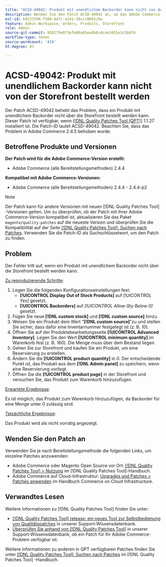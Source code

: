 ```yaml
---
title: "ACSD-49042: Produkt mit unendlichem Backorder kann nicht von der Storefront bestellt werden"
description: Wenden Sie den Patch ACSD-49042 an, um das Adobe Commerce-Problem zu beheben, bei dem ein Produkt mit unendlichem Backorder nicht über die Storefront bestellt werden kann.
exl-id: b9227296-f300-447c-a241-30ccc0691c9a
feature: Admin Workspace, Orders, Products, Storefront
role: Admin
source-git-commit: 958179e0f3efe08e65ea8b0c4c4e1015e3c5bb76
workflow-type: tm+mt
source-wordcount: '424'
ht-degree: 0%

---
```


# ACSD-49042: Produkt mit unendlichem Backorder kann nicht von der Storefront bestellt werden

Der Patch ACSD-49042 behebt das Problem, dass ein Produkt mit unendlichem Backorder nicht über die Storefront bestellt werden kann. Dieser Patch ist verfügbar, wenn [[!DNL Quality Patches Tool (QPT)]](/help/announcements/adobe-commerce-announcements/magento-quality-patches-released-new-tool-to-self-serve-quality-patches.md) 1.1.27 installiert ist. Die Patch-ID lautet ACSD-49042. Beachten Sie, dass das Problem in Adobe Commerce 2.4.5 behoben wurde.

## Betroffene Produkte und Versionen

**Der Patch wird für die Adobe Commerce-Version erstellt:**

* Adobe Commerce (alle Bereitstellungsmethoden) 2.4.4

**Kompatibel mit Adobe Commerce-Versionen:**

* Adobe Commerce (alle Bereitstellungsmethoden) 2.4.4 - 2.4.4-p2

>[!NOTE]
>
>Der Patch kann für andere Versionen mit neuen [!DNL Quality Patches Tool] -Versionen gelten. Um zu überprüfen, ob der Patch mit Ihrer Adobe Commerce-Version kompatibel ist, aktualisieren Sie das Paket `magento/quality-patches` auf die neueste Version und überprüfen Sie die Kompatibilität auf der Seite [[!DNL Quality Patches Tool]: Suchen nach Patches](https://experienceleague.adobe.com/tools/commerce-quality-patches/index.html). Verwenden Sie die Patch-ID als Suchschlüsselwort, um den Patch zu finden.

## Problem

Der Fehler tritt auf, wenn ein Produkt mit unendlichem Backorder nicht über die Storefront bestellt werden kann.

<u>Zu reproduzierende Schritte</u>:

1. Legen Sie die folgenden Konfigurationseinstellungen fest:
   * **[!UICONTROL Display Out of Stock Products]** auf *[!UICONTROL Yes]* gesetzt.
   * **[!UICONTROL Backorders]** auf *[!UICONTROL Allow Qty Below 0]* gesetzt.
1. Fügen Sie neue **[!DNL custom stock]** und **[!DNL custom source]** hinzu.
1. Weisen Sie ein Produkt dem Wert &quot;**[!DNL custom source]**&quot;zu und stellen Sie sicher, dass dafür eine Inventarnummer festgelegt ist (z. B. *10*).
1. Öffnen Sie auf der Produktebearbeitungsseite **[!UICONTROL Advanced Inventory]**. Legen Sie den Wert **[!UICONTROL minimum quantity]** im Warenkorb fest (z. B. *160*). Die Menge muss über dem Bestand liegen.
1. Gehen Sie zur Storefront und kaufen Sie ein Produkt, um eine Reservierung zu erstellen.
1. Ändern Sie die **[!UICONTROL product quantity]** in *0*. Der entscheidende Punkt ist, das Produkt aus dem **[!DNL Admin panel]** zu speichern, wenn eine Reservierung vorliegt.
1. Öffnen Sie die **[!UICONTROL product page]** in der Storefront und versuchen Sie, das Produkt zum Warenkorb hinzuzufügen.

<u>Erwartete Ergebnisse</u>:

Es ist möglich, das Produkt zum Warenkorb hinzuzufügen, da Backorder für eine Menge unter *0* zulässig sind.

<u>Tatsächliche Ergebnisse</u>:

Das Produkt wird als nicht vorrätig angezeigt.

## Wenden Sie den Patch an

Verwenden Sie je nach Bereitstellungsmethode die folgenden Links, um einzelne Patches anzuwenden:

* Adobe Commerce oder Magento Open Source vor Ort: [[!DNL Quality Patches Tool] > Nutzung](https://experienceleague.adobe.com/docs/commerce-operations/tools/quality-patches-tool/usage.html) im [!DNL Quality Patches Tool]-Handbuch.
* Adobe Commerce auf Cloud-Infrastruktur: [Upgrades und Patches > Patches anwenden](https://experienceleague.adobe.com/docs/commerce-cloud-service/user-guide/develop/upgrade/apply-patches.html) im Handbuch Commerce on Cloud Infrastructure.

## Verwandtes Lesen

Weitere Informationen zu [!DNL Quality Patches Tool] finden Sie unter:

* [[!DNL Quality Patches Tool] release: ein neues Tool zur Selbstbedienung von Qualitätspatches](/help/announcements/adobe-commerce-announcements/magento-quality-patches-released-new-tool-to-self-serve-quality-patches.md) in unserer Support-Wissensdatenbank.
* [Überprüfen Sie anhand von  [!DNL Quality Patches Tool]](/help/support-tools/patches-available-in-qpt-tool/check-patch-for-magento-issue-with-magento-quality-patches.md) in unserer Support-Wissensdatenbank, ob ein Patch für Ihr Adobe Commerce-Problem verfügbar ist.

Weitere Informationen zu anderen in QPT verfügbaren Patches finden Sie unter [[!DNL Quality Patches Tool]: Suchen nach Patches](https://experienceleague.adobe.com/tools/commerce-quality-patches/index.html) im [!DNL Quality Patches Tool] -Handbuch.
